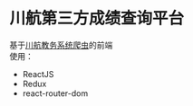 # 川航第三方成绩查询平台
基于[川航教务系统爬虫](https://github.com/BlankYk/zhengfang-SpringBoot)的前端  
使用：
- ReactJS
- Redux
- react-router-dom
